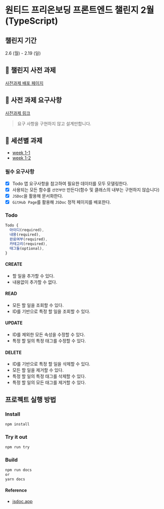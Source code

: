 # 원티드 프리온보딩 프론트엔드 챌린지 2월(TypeScript)

## 챌린지 기간

2.6 (월) - 2.19 (일)

## 🔗 챌린지 사전 과제

[사전과제 배포 페이지](https://seul-dev.github.io/wanted-pre-onboarding-challenge-fe-2/TodoService.html)

## 🔗 사전 과제 요구사항

[사전과제 링크](https://gist.github.com/pocojang/3c3d4470a3d2a978b5ebfb3f613e40fa)

> 요구 사항을 구현하지 않고 설계만합니다.

## 🔗 세션별 과제

- [week 1-1](https://github.com/seul-dev/wanted-pre-onboarding-challenge-fe-2/issues/1)
- [week 1-2](https://github.com/seul-dev/wanted-pre-onboarding-challenge-fe-2/pull/5)

### 필수 요구사항

- [x] Todo 앱 요구사항을 참고하여 필요한 데이터를 모두 모델링한다.
- [x] 사용되는 모든 함수를 `선언부만` 만든다(함수 및 클래스의 내부는 구현하지 않습니다)
- [x] `JSDoc`을 활용해 문서화한다.
- [x] `GitHub Page`를 활용해 `JSDoc` 정적 페이지를 배포한다.

### Todo

```js
Todo {
  아이디(required),
  내용(required),
  완료여부(required),
  카테고리(required),
  태그들(optional),
}
```

#### CREATE

- 할 일을 추가할 수 있다.
- 내용없이 추가할 수 없다.

#### READ

- 모든 할 일을 조회할 수 있다.
- ID를 기반으로 특정 할 일을 조회할 수 있다.

#### UPDATE

- ID를 제외한 모든 속성을 수정할 수 있다.
- 특정 할 일의 특정 태그를 수정할 수 있다.

#### DELETE

- ID를 기반으로 특정 할 일을 삭제할 수 있다.
- 모든 할 일을 제거할 수 있다.
- 특정 할 일의 특정 태그를 삭제할 수 있다.
- 특정 할 일의 모든 태그를 제거할 수 있다.

## 프로젝트 실행 방법

### Install

```bash
npm install
```

### Try it out 
```bash
npm run try
```

### Build

```bash
npm run docs
or
yarn docs
```

#### Reference

- [jsdoc.app](https://jsdoc.app)
